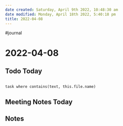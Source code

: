 ```yaml
---
date created: Saturday, April 9th 2022, 10:48:30 am
date modified: Monday, April 18th 2022, 5:40:18 pm
title: 2022-04-08
---
```

#journal

# 2022-04-08

## Todo Today

```dataview

task where contains(text, this.file.name)

```

## Meeting Notes Today

## Notes
